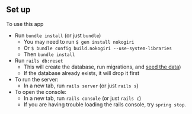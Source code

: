 ## Set up

To use this app

* Run `bundle install` (or just `bundle`)
  - You may need to run `$ gem install nokogiri`
  - Or `$ bundle config build.nokogiri --use-system-libraries`
  - Then `bundle install`
* Run `rails db:reset`
  - This will create the database, run migrations, and [seed the data](db/seeds.rb))
  - If the database already exists, it will drop it first
* To run the server:
  - In a new tab, run `rails server` (or just `rails s`)
* To open the console:
  - In a new tab, run `rails console` (or just `rails c`)
  - If you are having trouble loading the rails console, try `spring stop`.
